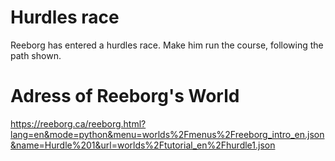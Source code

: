 # Hurdles race
Reeborg has entered a hurdles race. Make him run the course, following the path shown.
# Adress of Reeborg's World
https://reeborg.ca/reeborg.html?lang=en&mode=python&menu=worlds%2Fmenus%2Freeborg_intro_en.json&name=Hurdle%201&url=worlds%2Ftutorial_en%2Fhurdle1.json
